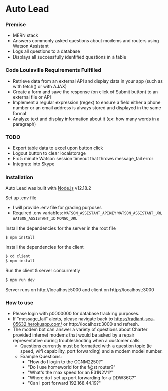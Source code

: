 # Auto Lead

### Premise

  - MERN stack
  - Answers commonly asked questions about modems and routers using Watson Assistant 
  - Logs all questions to a database
  - Displays all successfully identified questions in a table

### Code Louisville Requirements Fulfilled

  - Retrieve data from an external API and display data in your app (such as with fetch() or with AJAX)
  - Create a form and save the response (on click of Submit button) to an external file or API
  - Implement a regular expression (regex) to ensure a field either a phone number or an email address is always stored and displayed in the same format
  - Analyze text and display information about it (ex: how many words in a paragraph)


### TODO

  - Export table data to excel upon button click
  - Logout button to clear localstorage
  - Fix 5 minute Watson session timeout that throws message_fail error
  - Integrate into Skype 
  
### Installation
Auto Lead was built with [Node.js](https://nodejs.org/) v12.18.2

Set up .env file
  * I will provide .env file for grading purposes
  * Required .env variables:
    `WATSON_ASSISTANT_APIKEY`
    `WATSON_ASSISTANT_URL`
    `WATSON_ASSISTANT_ID`
    `MONGO_URL`

Install the dependencies for the server in the root file
```sh
$ npm install
```

Install the dependencies for the client
```sh
$ cd client
$ npm install
```

Run the client & server concurrently 
```sh
$ npm run dev
```
Server runs on http://localhost:5000 and client on http://localhost:3000

### How to use
- Please login with p0000000 for database tracking purposes. 
- If "message_fail" alerts, please navigate back to https://radiant-sea-05632.herokuapp.com/ or http://localhost:3000 and refresh. 
- The modem bot can answer a variety of questions about Charter provided internet modems that would be asked by a repair representative during troubleshooting when a customer calls. 
    - Questions currently must be formatted with a question topic (ie speed, wifi capability, port forwarding) and a modem model number.
    - Example Questions: 
        - "How do I login to the CGNM2250?" 
        - "Do I use homeworld for the f@st router?"
        - "What's the max speed for an E31N2V1?"
        - "Where do I set up port forwarding for a DDW36C?" 
        - "Can I port forward 192.168.44.19?"
